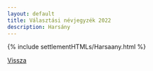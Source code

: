 ```yaml
---
layout: default
title: Választási névjegyzék 2022
description: Harsány
---
```


{% include settlementHTMLs/Harsaany.html %}

[Vissza](./)